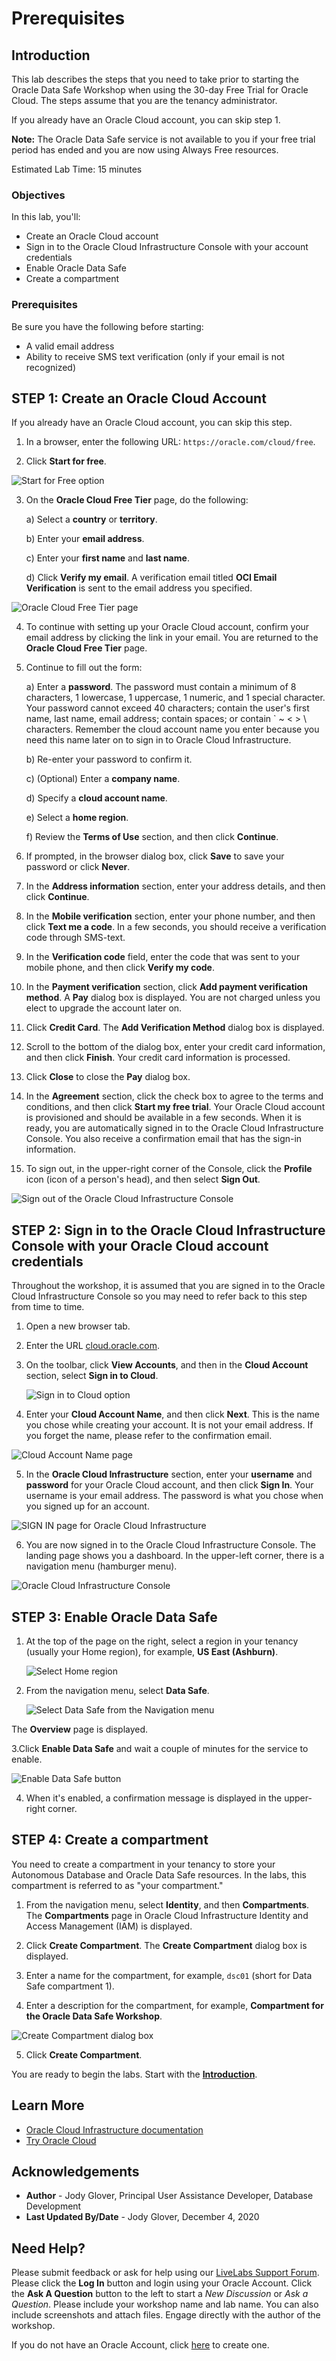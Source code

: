 
# Prerequisites

## Introduction

This lab describes the steps that you need to take prior to starting the Oracle Data Safe Workshop when using the 30-day Free Trial for Oracle Cloud. The steps assume that you are the tenancy administrator.

If you already have an Oracle Cloud account, you can skip step 1.

**Note:** The Oracle Data Safe service is not available to you if your free trial period has ended and you are now using Always Free resources.

Estimated Lab Time: 15 minutes

### Objectives

In this lab, you'll:

- Create an Oracle Cloud account
- Sign in to the Oracle Cloud Infrastructure Console with your account credentials
- Enable Oracle Data Safe
- Create a compartment


### Prerequisites

Be sure you have the following before starting:

- A valid email address
- Ability to receive SMS text verification (only if your email is not recognized)


## **STEP 1**: Create an Oracle Cloud Account

If you already have an Oracle Cloud account, you can skip this step.

1. In a browser, enter the following URL: `https://oracle.com/cloud/free`.

2. Click **Start for free**.

  ![Start for Free option](images/start-for-free.png)



3. On the **Oracle Cloud Free Tier** page, do the following:

    a) Select a **country** or **territory**.

    b) Enter your **email address**.

    c) Enter your **first name** and **last name**.

    d) Click **Verify my email**. A verification email titled **OCI Email Verification** is sent to the email address you specified.

  ![Oracle Cloud Free Tier page](images/oracle-cloud-free-tier-page.png)

4. To continue with setting up your Oracle Cloud account, confirm your email address by clicking the link in your email. You are returned to the **Oracle Cloud Free Tier** page.

5. Continue to fill out the form:

    a) Enter a **password**. The password must contain a minimum of 8 characters, 1 lowercase, 1 uppercase, 1 numeric, and 1 special character. Your password cannot exceed 40 characters; contain the user's first name, last name, email address; contain spaces; or contain ` ~ < > \ characters. Remember the cloud account name you enter because you need this name later on to sign in to Oracle Cloud Infrastructure.

    b) Re-enter your password to confirm it.

    c) (Optional) Enter a **company name**.

    d) Specify a **cloud account name**.

    e) Select a **home region**.

    f) Review the **Terms of Use** section, and then click **Continue**.

6. If prompted, in the browser dialog box, click **Save** to save your password or click **Never**.

7. In the **Address information** section, enter your address details, and then click **Continue**.

8. In the **Mobile verification** section, enter your phone number, and then click **Text me a code**. In a few seconds, you should receive a verification code through SMS-text.

9. In the **Verification code** field, enter the code that was sent to your mobile phone, and then click **Verify my code**.

10. In the **Payment verification** section, click **Add payment verification method**. A **Pay** dialog box is displayed. You are not charged unless you elect to upgrade the account later on.

11. Click **Credit Card**. The **Add Verification Method** dialog box is displayed.

12. Scroll to the bottom of the dialog box, enter your credit card information, and then click **Finish**. Your credit card information is processed.

13. Click **Close** to close the **Pay** dialog box.

14. In the **Agreement** section, click the check box to agree to the terms and conditions, and then click **Start my free trial**. Your Oracle Cloud account is provisioned and should be available in a few seconds. When it is ready, you are automatically signed in to the Oracle Cloud Infrastructure Console. You also receive a confirmation email that has the sign-in information.

15. To sign out, in the upper-right corner of the Console, click the **Profile** icon (icon of a person's head), and then select **Sign Out**.

  ![Sign out of the Oracle Cloud Infrastructure Console](images/sign-out-oci.png)



## **STEP 2**: Sign in to the Oracle Cloud Infrastructure Console with your Oracle Cloud account credentials
Throughout the workshop, it is assumed that you are signed in to the Oracle Cloud Infrastructure Console so you may need to refer back to this step from time to time.

1. Open a new browser tab.

2. Enter the URL [cloud.oracle.com](https://cloud.oracle.com).

3. On the toolbar, click **View Accounts**, and then in the **Cloud Account** section, select **Sign in to Cloud**.

   ![Sign in to Cloud option](images/349900291.png)


4. Enter your **Cloud Account Name**, and then click **Next**. This is the name you chose while creating your account. It is not your email address. If you forget the name, please refer to the confirmation email.

  ![Cloud Account Name page](images/349900292.png)


5. In the **Oracle Cloud Infrastructure** section, enter your **username** and **password** for your Oracle Cloud account, and then click **Sign In**. Your username is your email address. The password is what you chose when you signed up for an account.

  ![SIGN IN page for Oracle Cloud Infrastructure](images/349900293.png)

6. You are now signed in to the Oracle Cloud Infrastructure Console. The landing page shows you a dashboard. In the upper-left corner, there is a navigation menu (hamburger menu).

  ![Oracle Cloud Infrastructure Console](images/349900294.png)




## **STEP 3**: Enable Oracle Data Safe

1. At the top of the page on the right, select a region in your tenancy (usually your Home region), for example, **US East (Ashburn)**.

   ![Select Home region](images/select-region.png)

2. From the navigation menu, select **Data Safe**.

   ![Select Data Safe from the Navigation menu](images/navigation-menu-select-data-safe.png)

  The **Overview** page is displayed.

3.Click **Enable Data Safe** and wait a couple of minutes for the service to enable.

   ![Enable Data Safe button](images/enable-data-safe-button.png)

4. When it's enabled, a confirmation message is displayed in the upper-right corner.





## **STEP 4**: Create a compartment

You need to create a compartment in your tenancy to store your Autonomous Database and Oracle Data Safe resources. In the labs, this compartment is referred to as "your compartment."

1. From the navigation menu, select **Identity**, and then **Compartments**. The **Compartments** page in Oracle Cloud Infrastructure Identity and Access Management (IAM) is displayed.

2. Click **Create Compartment**. The **Create Compartment** dialog box is displayed.

3. Enter a name for the compartment, for example, `dsc01` (short for Data Safe compartment 1).

4. Enter a description for the compartment, for example, **Compartment for the Oracle Data Safe Workshop**.

  ![Create Compartment dialog box](images/create-compartment.png)

5. Click **Create Compartment**.


You are ready to begin the labs. Start with the [**Introduction**](?lab=introduction).





## Learn More

- <a  href="https://www.google.com/url?sa=t&amp;rct=j&amp;q=&amp;esrc=s&amp;source=web&amp;cd=&amp;cad=rja&amp;uact=8&amp;ved=2ahUKEwiV9crfq4LsAhV1lnIEHbzbABwQFjAAegQIARAC&amp;url=https%3A%2F%2Fdocs.cloud.oracle.com%2Fiaas%2F&amp;usg=AOvVaw0AhysJe8ZnjMdve29qGMtZ" >Oracle Cloud Infrastructure documentation</a>
- <a  href="https://www.googleadservices.com/pagead/aclk?sa=L&amp;ai=DChcSEwjpqdLfq4LsAhVMwMgKHXwlCVUYABAAGgJxdQ&amp;ohost=www.google.com&amp;cid=CAASEuRoiOXrrdCP5n-DJ1ywMcKyYQ&amp;sig=AOD64_22iprJaffo5nOe9sztGr9oHNidFQ&amp;q&amp;adurl&amp;ved=2ahUKEwiV9crfq4LsAhV1lnIEHbzbABwQ0Qx6BAgNEAE" >Try Oracle Cloud</a>


## Acknowledgements

* **Author** - Jody Glover, Principal User Assistance Developer, Database Development
* **Last Updated By/Date** - Jody Glover, December 4, 2020


## Need Help?
Please submit feedback or ask for help using our [LiveLabs Support Forum](https://community.oracle.com/tech/developers/categories/livelabsdiscussions). Please click the **Log In** button and login using your Oracle Account. Click the **Ask A Question** button to the left to start a *New Discussion* or *Ask a Question*.  Please include your workshop name and lab name.  You can also include screenshots and attach files.  Engage directly with the author of the workshop.

If you do not have an Oracle Account, click [here](https://profile.oracle.com/myprofile/account/create-account.jspx) to create one.
